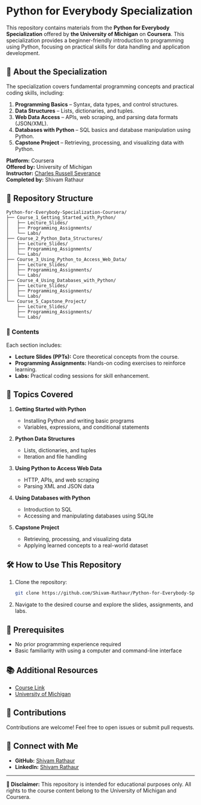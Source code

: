 # Python for Everybody Specialization


This repository contains materials from the **Python for Everybody Specialization** offered by **the University of Michigan** on **Coursera**. This specialization provides a beginner-friendly introduction to programming using Python, focusing on practical skills for data handling and application development.

## 📌 About the Specialization

The specialization covers fundamental programming concepts and practical coding skills, including:

1. **Programming Basics** – Syntax, data types, and control structures.
2. **Data Structures** – Lists, dictionaries, and tuples.
3. **Web Data Access** – APIs, web scraping, and parsing data formats (JSON/XML).
4. **Databases with Python** – SQL basics and database manipulation using Python.
5. **Capstone Project** – Retrieving, processing, and visualizing data with Python.

**Platform:** Coursera\
**Offered by:** University of Michigan\
**Instructor:** [Charles Russell Severance](https://www.dr-chuck.com/)\
**Completed by:** Shivam Rathaur

## 📁 Repository Structure

```
Python-for-Everybody-Specialization-Coursera/
├── Course_1_Getting_Started_with_Python/
│   ├── Lecture_Slides/
│   ├── Programming_Assignments/
│   └── Labs/
├── Course_2_Python_Data_Structures/
│   ├── Lecture_Slides/
│   ├── Programming_Assignments/
│   └── Labs/
├── Course_3_Using_Python_to_Access_Web_Data/
│   ├── Lecture_Slides/
│   ├── Programming_Assignments/
│   └── Labs/
├── Course_4_Using_Databases_with_Python/
│   ├── Lecture_Slides/
│   ├── Programming_Assignments/
│   └── Labs/
└── Course_5_Capstone_Project/
    ├── Lecture_Slides/
    ├── Programming_Assignments/
    └── Labs/
```

### 📂 Contents

Each section includes:

- **Lecture Slides (PPTs):** Core theoretical concepts from the course.
- **Programming Assignments:** Hands-on coding exercises to reinforce learning.
- **Labs:** Practical coding sessions for skill enhancement.

## 📖 Topics Covered

1. **Getting Started with Python**

   - Installing Python and writing basic programs
   - Variables, expressions, and conditional statements

2. **Python Data Structures**

   - Lists, dictionaries, and tuples
   - Iteration and file handling

3. **Using Python to Access Web Data**

   - HTTP, APIs, and web scraping
   - Parsing XML and JSON data

4. **Using Databases with Python**

   - Introduction to SQL
   - Accessing and manipulating databases using SQLite

5. **Capstone Project**

   - Retrieving, processing, and visualizing data
   - Applying learned concepts to a real-world dataset

## 🛠️ How to Use This Repository

1. Clone the repository:

   ```bash
   git clone https://github.com/Shivam-Rathaur/Python-for-Everybody-Specialization-Coursera.git
   ```

2. Navigate to the desired course and explore the slides, assignments, and labs.

## 📌 Prerequisites

- No prior programming experience required
- Basic familiarity with using a computer and command-line interface

## 📚 Additional Resources

- [Course Link](https://www.coursera.org/specializations/python)
- [University of Michigan](https://umich.edu/)

## 🤝 Contributions

Contributions are welcome! Feel free to open issues or submit pull requests.

## 📧 Connect with Me

- **GitHub:** [Shivam Rathaur](https://github.com/Shivam-Rathaur)
- **LinkedIn:** [Shivam Rathaur](https://www.linkedin.com/in/shivam-rathaur/)

---

**📌 Disclaimer:** This repository is intended for educational purposes only. All rights to the course content belong to the University of Michigan and Coursera.

